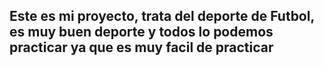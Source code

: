## Este es mi proyecto, trata del deporte de Futbol, es muy buen deporte y todos lo podemos practicar ya que es muy facil de practicar